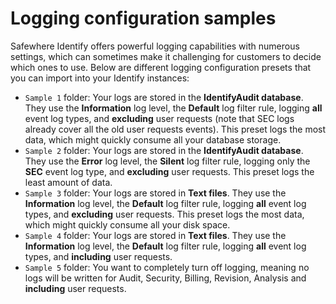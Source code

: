 ﻿# Logging configuration samples

Safewhere Identify offers powerful logging capabilities with numerous settings, which can sometimes make it challenging for customers to decide which ones to use. Below are different logging configuration presets that you can import into your Identify instances:

- `Sample 1` folder: Your logs are stored in the **IdentifyAudit database**. They use the **Information** log level, the **Default** log filter rule, logging **all** event log types, and **excluding** user requests (note that SEC logs already cover all the old user requests events). This preset logs the most data, which might quickly consume all your database storage.
- `Sample 2` folder: Your logs are stored in the **IdentifyAudit database**. They use the **Error** log level, the **Silent** log filter rule, logging only the **SEC** event log type, and **excluding** user requests. This preset logs the least amount of data.
- `Sample 3` folder: Your logs are stored in **Text files**. They use the **Information** log level, the **Default** log filter rule, logging **all** event log types, and **excluding** user requests. This preset logs the most data, which might quickly consume all your disk space.
- `Sample 4` folder: Your logs are stored in **Text files**. They use the **Information** log level, the **Default** log filter rule, logging **all** event log types, and **including** user requests.
- `Sample 5` folder: You want to completely turn off logging, meaning no logs will be written for Audit, Security, Billing, Revision, Analysis and **including** user requests.
